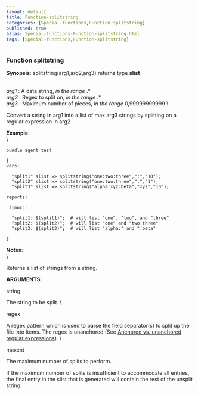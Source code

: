 ```yaml
---
layout: default
title: Function-splitstring
categories: [Special-functions,Function-splitstring]
published: true
alias: Special-functions-Function-splitstring.html
tags: [Special-functions,Function-splitstring]
---
```


### Function splitstring

**Synopsis**: splitstring(arg1,arg2,arg3) returns type **slist**

\
 *arg1* : A data string, *in the range* .\* \
 *arg2* : Regex to split on, *in the range* .\* \
 *arg3* : Maximum number of pieces, *in the range* 0,99999999999 \

Convert a string in arg1 into a list of max arg3 strings by splitting on
a regular expression in arg2

**Example**:\
 \

~~~~ {.verbatim}
bundle agent test

{
vars:

  "split1" slist => splitstring("one:two:three",":","10");
  "split2" slist => splitstring("one:two:three",":","1");
  "split3" slist => splitstring("alpha:xyz:beta","xyz","10");

reports:

 linux::

  "split1: $(split1)";  # will list "one", "two", and "three"
  "split2: $(split2)";  # will list "one" and "two:three"
  "split3: $(split3)";  # will list "alpha:" and ":beta"

}
~~~~

**Notes**:\
 \

Returns a list of strings from a string.

**ARGUMENTS**:

string

The string to be split. \

regex

A regex pattern which is used to parse the field separator(s) to split
up the file into items. The regex is unanchored (See [Anchored vs.
unanchored regular
expressions](#Anchored-vs_002e-unanchored-regular-expressions)). \

maxent

The maximum number of splits to perform.

If the maximum number of splits is insufficient to accommodate all
entries, the final entry in the slist that is generated will contain the
rest of the unsplit string.

